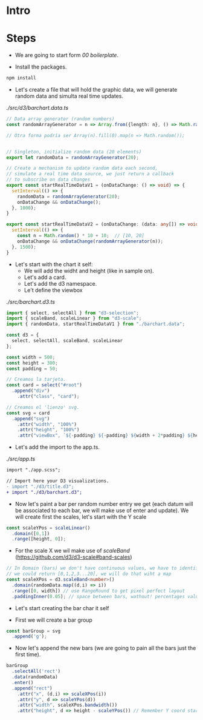 # Intro

# Steps

- We are going to start form _00 boilerplate_.

- Install the packages.

```bash
npm install
```

- Let's create a file that will hold the graphic data, we will generate random data and simulta real time updates.

_./src/d3/barchart.data.ts_

```typescript
// Data array generator (random numbers)
const randomArrayGenerator = n => Array.from({length: n}, () => Math.random());

// Otra forma podría ser Array(n).fill(0).map(n => Math.random());


// Singleton, initialize random data (20 elements)
export let randomData = randomArrayGenerator(20);

// Create a mechanism to update random data each second,
// simulate a real time data source, we just return a callback 
// to subscribe on data changes
export const startRealTimeDataV1 = (onDataChange: () => void) => {
  setInterval(() => {
    randomData = randomArrayGenerator(20);
    onDataChange && onDataChange();
  }, 1000);
}

export const startRealTimeDataV2 = (onDataChange: (data: any[]) => void) => {
  setInterval(() => {
    const n = Math.random() * 10 + 10;  // [10, 20]
    onDataChange && onDataChange(randomArrayGenerator(n));
  }, 1500);
}
```

- Let's start with the chart it self: 
  - We will add the widht and height (like in sample on). 
  - Let's add a card.
  - Let's add the d3 namespace.
  - Le't define the viewbox

_./src/barchart.d3.ts_

```typescript
import { select, selectAll } from "d3-selection";
import { scaleBand, scaleLinear } from "d3-scale";
import { randomData, startRealTimeDataV1 } from "./barchart.data";

const d3 = {
  select, selectAll, scaleBand, scaleLinear 
};

const width = 500;
const height = 300;
const padding = 50;

// Creamos la tarjeta.
const card = select("#root")
  .append("div")
    .attr("class", "card");

// Creamos el 'lienzo' svg.
const svg = card
  .append("svg")
    .attr("width", "100%")
    .attr("height", "100%")
    .attr("viewBox", `${-padding} ${-padding} ${width + 2*padding} ${height + 2*padding}`);
```

- Let's add the import to the app.ts.

_./src/app.ts_

```diff
import "./app.scss";

// Import here your D3 visualizations.
- import "./d3/title.d3";
+ import "./d3/barchart.d3";
```

- Now let's paint a bar per random number entry we get (each datum will be associated to each bar, we will make use of enter and update).
We will create first the scales, let's start with the Y scale

```typescript
const scaleYPos = scaleLinear() 
  .domain([0,1])
  .range([height, 0]);
```

- For the scale X we wil make use of _scaleBand_ (https://github.com/d3/d3-scale#band-scales)

```typescript
// In Domain (bars) we don't have continuous values, we have to identify the bands, like in ordinal scale
// we could return [0,1,2,3...20], we will do that wiht a map
const scaleXPos = d3.scaleBand<number>()
  .domain(randomData.map((d,i) => i))
  .range([0, width]) // use RangeRound to get pixel perfect layout
  .paddingInner(0.05); // space between bars, wathout! percentages values, range number 0..1
```

- Let's start creating the bar char it self

- First we will create a bar group

```typescript
const barGroup = svg
  .append('g');
```

- Now let's append the new bars (we are going to pain all the bars just the first time).

```typescript
barGroup
  .selectAll('rect')
  .data(randomData)
  .enter()
  .append("rect")
    .attr("x", (d,i) => scaleXPos(i))
    .attr("y", d => scaleYPos(d))
    .attr("width", scaleXPos.bandwidth())
    .attr("height", d => height - scaleYPos()) // Remember Y coord start top on 0
```